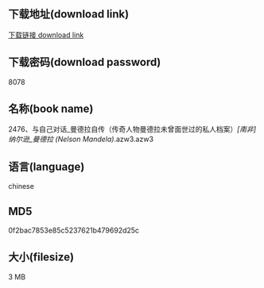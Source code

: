 ## 下载地址(download link)
[下载链接 download link](https://voluble-croquembouche-d321dc.netlify.app/?s=2476%E3%80%81%E4%B8%8E%E8%87%AA%E5%B7%B1%E5%AF%B9%E8%AF%9D_%E6%9B%BC%E5%BE%B7%E6%8B%89%E8%87%AA%E4%BC%A0%EF%BC%88%E4%BC%A0%E5%A5%87%E4%BA%BA%E7%89%A9%E6%9B%BC%E5%BE%B7%E6%8B%89%E6%9C%AA%E6%9B%BE%E9%9D%A2%E4%B8%96%E8%BF%87%E7%9A%84%E7%A7%81%E4%BA%BA%E6%A1%A3%E6%A1%88%EF%BC%89_%5B%E5%8D%97%E9%9D%9E%5D%E7%BA%B3%E5%B0%94%E9%80%8A_%E6%9B%BC%E5%BE%B7%E6%8B%89+%28Nelson+Mandela%29_.azw3)

## 下载密码(download password)
8078

## 名称(book name)
2476、与自己对话_曼德拉自传（传奇人物曼德拉未曾面世过的私人档案）_[南非]纳尔逊_曼德拉 (Nelson Mandela)_.azw3.azw3

## 语言(language)
chinese

## MD5
0f2bac7853e85c5237621b479692d25c

## 大小(filesize)
3 MB
